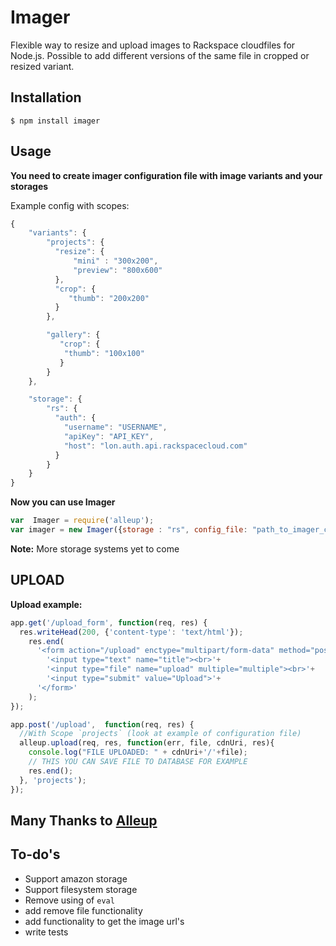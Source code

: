 Imager
=============

Flexible way to resize and upload images to Rackspace cloudfiles for Node.js. Possible to add different versions of the same file in cropped or resized variant.

## Installation
    $ npm install imager

## Usage

**You need to create imager configuration file with image variants and your storages**

Example config with scopes:

```js
{
    "variants": {
        "projects": {
          "resize": {
              "mini" : "300x200",
              "preview": "800x600"
          },
          "crop": {
             "thumb": "200x200"
          }
        },

        "gallery": {
           "crop": {
            "thumb": "100x100"
           }
        }
    },

    "storage": {
        "rs": {
          "auth": {
            "username": "USERNAME",
            "apiKey": "API_KEY",
            "host": "lon.auth.api.rackspacecloud.com"
          }
        }
    }
}
```
**Now you can use Imager**

```js
var  Imager = require('alleup');
var imager = new Imager({storage : "rs", config_file: "path_to_imager_config.json"})
```
**Note:** More storage systems yet to come

## UPLOAD

**Upload example:**

```js
app.get('/upload_form', function(req, res) {
  res.writeHead(200, {'content-type': 'text/html'});
    res.end(
      '<form action="/upload" enctype="multipart/form-data" method="post">'+
        '<input type="text" name="title"><br>'+
        '<input type="file" name="upload" multiple="multiple"><br>'+
        '<input type="submit" value="Upload">'+
      '</form>'
    );
});

app.post('/upload',  function(req, res) {
  //With Scope `projects` (look at example of configuration file)
  alleup.upload(req, res, function(err, file, cdnUri, res){
    console.log("FILE UPLOADED: " + cdnUri+'/'+file);
    // THIS YOU CAN SAVE FILE TO DATABASE FOR EXAMPLE
    res.end();
  }, 'projects');
});
```

## Many Thanks to [Alleup](https://github.com/tih-ra/alleup)

## To-do's
* Support amazon storage
* Support filesystem storage
* Remove using of `eval`
* add remove file functionality
* add functionality to get the image url's
* write tests
